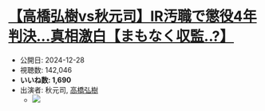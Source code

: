 # [【高橋弘樹vs秋元司】IR汚職で懲役4年判決...真相激白【まもなく収監..?】](https://www.youtube.com/watch?v=rS4nineo6S8)
-   公開日: 2024-12-28
-   視聴数: 142,046
-   **いいね数: 1,690**
-   出演者: 秋元司, [高橋弘樹](/rehacq_fan/people/高橋弘樹 "wikilink")
    - [![](https://img.youtube.com/vi/rS4nineo6S8/hqdefault.jpg)](https://www.youtube.com/watch?v=rS4nineo6S8)
